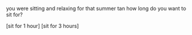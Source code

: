 you were sitting and relaxing for that summer tan
how long do you want to sit for?

[sit for 1 hour]
[sit for 3 hours]